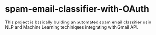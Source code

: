 # spam-email-classifier-with-OAuth
This project is basically building an automated spam email classifier usin NLP and Machine Learning techiniques integrating with Gmail API.
